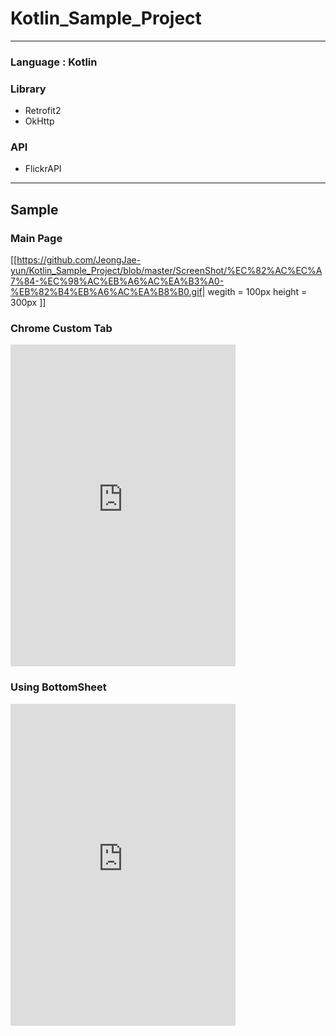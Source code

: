 # Kotlin_Sample_Project

* * *

### Language : Kotlin     
### Library    
- Retrofit2
- OkHttp      
### API
- FlickrAPI   


* * *
## Sample
### Main Page
[[https://github.com/JeongJae-yun/Kotlin_Sample_Project/blob/master/ScreenShot/%EC%82%AC%EC%A7%84-%EC%98%AC%EB%A6%AC%EA%B3%A0-%EB%82%B4%EB%A6%AC%EA%B8%B0.gif| wegith = 100px height = 300px ]]

### Chrome Custom Tab
<iframe width="360" height="515" src="https://youtu.be/nKxtADWivRM" frameborder="0" allowfullscreen></iframe>

### Using BottomSheet 
<iframe width="360" height="515" src="https://youtu.be/_Nx2hD56EKM" frameborder="0" allowfullscreen></iframe>

